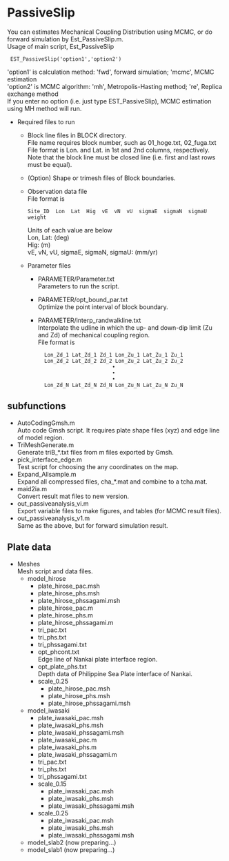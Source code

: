# PassiveSlip
You can estimates Mechanical Coupling Distribution using MCMC, or do forward simulation by Est_PassiveSlip.m.  
Usage of main script, Est_PassiveSlip

     EST_PassiveSlip('option1','option2')

'option1' is calculation method: 'fwd', forward simulation; 'mcmc', MCMC estimation  
'option2' is MCMC algorithm: 'mh', Metropolis-Hasting method; 're', Replica exchange method  
If you enter no option (i.e. just type EST_PassiveSlip), MCMC estimation using MH method will run.
* Required files to run
    * Block line files in BLOCK directory.  
      File name requires block number, such as 01_hoge.txt, 02_fuga.txt  
      File format is Lon. and Lat. in 1st and 2nd columns, respectively. Note that the block line must be closed line (i.e. first and last rows must be equal).
    * (Option) Shape or trimesh files of Block boundaries.
    * Observation data file  
      File format is  

          Site_ID  Lon  Lat  Hig  vE  vN  vU  sigmaE  sigmaN  sigmaU  weight

      Units of each value are below  
      Lon, Lat: (deg)  
      Hig: (m)  
      vE, vN, vU, sigmaE, sigmaN, sigmaU: (mm/yr)
    * Parameter files
        * PARAMETER/Parameter.txt  
          Parameters to run the script.
        * PARAMETER/opt_bound_par.txt  
          Optimize the point interval of block boundary.
        * PARAMETER/interp_randwalkline.txt  
          Interpolate the udline in which the up- and down-dip limit (Zu and Zd) of mechanical coupling region.  
          File format is  

                Lon_Zd_1 Lat_Zd_1 Zd_1 Lon_Zu_1 Lat_Zu_1 Zu_1
                Lon_Zd_2 Lat_Zd_2 Zd_2 Lon_Zu_2 Lat_Zu_2 Zu_2
                                      •
                                      •
                                      •
                Lon_Zd_N Lat_Zd_N Zd_N Lon_Zu_N Lat_Zu_N Zu_N

## subfunctions
* AutoCodingGmsh.m  
  Auto code Gmsh script. It requires plate shape files (xyz) and edge line of model region.
* TriMeshGenerate.m  
  Generate triB_*.txt files from m files exported by Gmsh.
* pick_interface_edge.m  
  Test script for choosing the any coordinates on the map.
* Expand_Allsample.m  
  Expand all compressed files, cha_*.mat and combine to a tcha.mat.
* maid2ia.m  
  Convert result mat files to new version.
* out_passiveanalysis_vi.m  
  Export variable files to make figures, and tables (for MCMC result files).
* out_passiveanalysis_v1.m  
  Same as the above, but for forward simulation result.

## Plate data
* Meshes  
    Mesh script and data files.
    * model_hirose
        * plate_hirose_pac.msh
        * plate_hirose_phs.msh
        * plate_hirose_phssagami.msh
        * plate_hirose_pac.m
        * plate_hirose_phs.m
        * plate_hirose_phssagami.m
        * tri_pac.txt
        * tri_phs.txt
        * tri_phssagami.txt
        * opt_phcont.txt  
        Edge line of Nankai plate interface region.
        * opt_plate_phs.txt  
        Depth data of Philippine Sea Plate interface of Nankai.
        * scale_0.25
            * plate_hirose_pac.msh
            * plate_hirose_phs.msh
            * plate_hirose_phssagami.msh
    * model_iwasaki
        * plate_iwasaki_pac.msh
        * plate_iwasaki_phs.msh
        * plate_iwasaki_phssagami.msh
        * plate_iwasaki_pac.m
        * plate_iwasaki_phs.m
        * plate_iwasaki_phssagami.m
        * tri_pac.txt
        * tri_phs.txt
        * tri_phssagami.txt
        * scale_0.15
            * plate_iwasaki_pac.msh
            * plate_iwasaki_phs.msh
            * plate_iwasaki_phssagami.msh
        * scale_0.25
            * plate_iwasaki_pac.msh
            * plate_iwasaki_phs.msh
            * plate_iwasaki_phssagami.msh
    * model_slab2 (now preparing...)
    * model_slab1 (now preparing...)